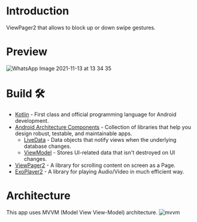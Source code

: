 # Introduction
ViewPager2 that allows to block up or down swipe gestures.
# Preview
![WhatsApp Image 2021-11-13 at 13 34 35](https://user-images.githubusercontent.com/60285614/141611189-85464644-cbb6-47a4-8662-7de906a6f64e.jpeg)
# Build 🛠
- [Kotlin](https://kotlinlang.org/) - First class and official programming language for Android development.
- [Android Architecture Components](https://developer.android.com/topic/architecture) - Collection of libraries that help you design robust, testable, and maintainable apps.
  - [LiveData](https://developer.android.com/topic/libraries/architecture/livedata) - Data objects that notify views when the underlying database changes.
  - [ViewModel](https://developer.android.com/topic/libraries/architecture/viewmodel) - Stores UI-related data that isn't destroyed on UI changes.
- [ViewPager2](https://developer.android.com/jetpack/androidx/releases/viewpager2) - A library for scrolling content on screen as a Page.
- [ExoPlayer2](https://github.com/google/ExoPlayer) - A library for playing Audio/Video in much efficient way.
# Architecture
This app uses MVVM (Model View View-Model) architecture.
![mvvm](https://user-images.githubusercontent.com/60285614/141611342-9167011e-ce2f-487c-89db-25d0dec066f6.png)
